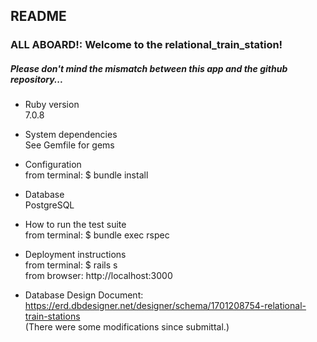 ## README

### ALL ABOARD!: Welcome to the relational_train_station!

##### Please don't mind the mismatch between this app and the github repository...

* Ruby version  
7.0.8

* System dependencies  
See Gemfile for gems

* Configuration  
from terminal: $ bundle install

* Database  
PostgreSQL

* How to run the test suite  
from terminal: $ bundle exec rspec

* Deployment instructions  
from terminal: $ rails s  
from browser: http://localhost:3000

* Database Design Document: 
https://erd.dbdesigner.net/designer/schema/1701208754-relational-train-stations  
(There were some modifications since submittal.)
